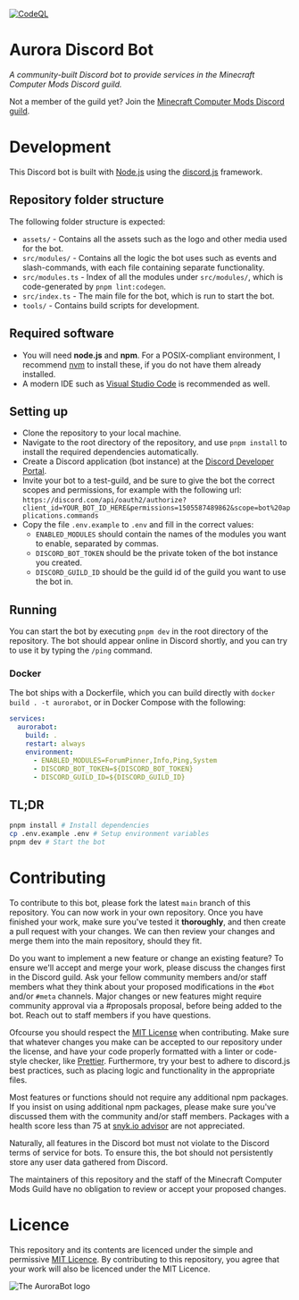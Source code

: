 [![CodeQL](https://github.com/Wendelstein7/AuroraBot/actions/workflows/codeql-analysis.yml/badge.svg)](https://github.com/Wendelstein7/AuroraBot/actions/workflows/codeql-analysis.yml)

# Aurora Discord Bot

*A community-built Discord bot to provide services in the Minecraft Computer Mods Discord guild.*

Not a member of the guild yet? Join the [Minecraft Computer Mods Discord guild](https://discord.gg/H2UyJXe).

# Development

This Discord bot is built with [Node.js](https://nodejs.org/en/) using the [discord.js](https://discord.js.org/#/) 
framework.

## Repository folder structure

The following folder structure is expected:
- `assets/` - Contains all the assets such as the logo and other media used for the bot.
- `src/modules/` - Contains all the logic the bot uses such as events and slash-commands, with each file containing 
  separate functionality.
- `src/modules.ts` - Index of all the modules under `src/modules/`, which is code-generated by `pnpm lint:codegen`.
- `src/index.ts` - The main file for the bot, which is run to start the bot.
- `tools/` - Contains build scripts for development.

## Required software

- You will need **node.js** and **npm**. For a POSIX-compliant environment, I recommend 
  [nvm](https://github.com/nvm-sh/nvm) to install these, if you do not have them already installed.
- A modern IDE such as [Visual Studio Code](https://code.visualstudio.com/) is recommended as well.

## Setting up

- Clone the repository to your local machine.
- Navigate to the root directory of the repository, and use `pnpm install` to install the required dependencies 
  automatically.
- Create a Discord application (bot instance) at the [Discord Developer Portal](https://discordapp.com/developers/applications/).
- Invite your bot to a test-guild, and be sure to give the bot the correct scopes and permissions, for example with the 
  following url: `https://discord.com/api/oauth2/authorize?client_id=YOUR_BOT_ID_HERE&permissions=1505587489862&scope=bot%20applications.commands`
- Copy the file `.env.example` to `.env` and fill in the correct values:
  - `ENABLED_MODULES` should contain the names of the modules you want to enable, separated by commas.
  - `DISCORD_BOT_TOKEN` should be the private token of the bot instance you created.
  - `DISCORD_GUILD_ID` should be the guild id of the guild you want to use the bot in.

## Running

You can start the bot by executing `pnpm dev` in the root directory of the repository. The bot should appear online in
Discord shortly, and you can try to use it by typing the `/ping` command.

### Docker

The bot ships with a Dockerfile, which you can build directly with `docker build . -t aurorabot`, or in Docker Compose
with the following:

```yml
services:
  aurorabot:
    build: .
    restart: always
    environment:
      - ENABLED_MODULES=ForumPinner,Info,Ping,System
      - DISCORD_BOT_TOKEN=${DISCORD_BOT_TOKEN}
      - DISCORD_GUILD_ID=${DISCORD_GUILD_ID}
```

## TL;DR

```sh
pnpm install # Install dependencies
cp .env.example .env # Setup environment variables
pnpm dev # Start the bot
```

# Contributing

To contribute to this bot, please fork the latest `main` branch of this repository. You can now work in your own
repository. Once you have finished your work, make sure you've tested it **thoroughly**, and then create a pull request
with your changes. We can then review your changes and merge them into the main repository, should they fit.

Do you want to implement a new feature or change an existing feature? To ensure we'll accept and merge your work, please
discuss the changes first in the Discord guild. Ask your fellow community members and/or staff members what they think
about your proposed modifications in the `#bot` and/or `#meta` channels. Major changes or new features might require
community approval via a #proposals proposal, before being added to the bot. Reach out to staff members if you have
questions.

Ofcourse you should respect the [MIT License](LICENSE.md) when contributing. Make sure that whatever changes you make
can be accepted to our repository under the license, and have your code properly formatted with a linter or code-style
checker, like [Prettier](https://prettier.io/). Furthermore, try your best to adhere to discord.js best practices, such
as placing logic and functionality in the appropriate files.

Most features or functions should not require any additional npm packages. If you insist on using additional npm
packages, please make sure you've discussed them with the community and/or staff members. Packages with a health score
less than 75 at [snyk.io advisor](https://snyk.io/advisor/) are not appreciated.

Naturally, all features in the Discord bot must not violate to the Discord terms of service for bots. To ensure this,
the bot should not persistently store any user data gathered from Discord.

The maintainers of this repository and the staff of the Minecraft Computer Mods Guild have no obligation to review or
accept your proposed changes.

# Licence

This repository and its contents are licenced under the simple and permissive [MIT Licence](LICENCE.md). By contributing
to this repository, you agree that your work will also be licenced under the MIT Licence.

![The AuroraBot logo](assets/Logo-full.png)
